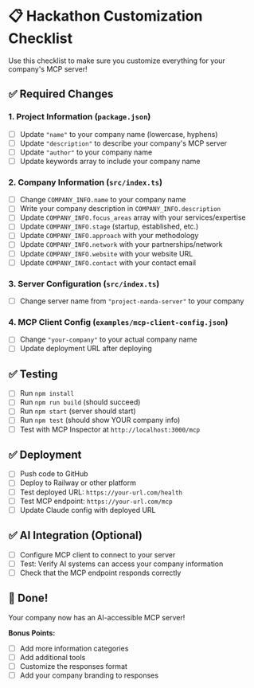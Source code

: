 # 📋 Hackathon Customization Checklist

Use this checklist to make sure you customize everything for your company's MCP server!

## ✅ Required Changes

### 1. Project Information (`package.json`)
- [ ] Update `"name"` to your company name (lowercase, hyphens)
- [ ] Update `"description"` to describe your company's MCP server
- [ ] Update `"author"` to your company name
- [ ] Update keywords array to include your company name

### 2. Company Information (`src/index.ts`)
- [ ] Change `COMPANY_INFO.name` to your company name
- [ ] Write your company description in `COMPANY_INFO.description`
- [ ] Update `COMPANY_INFO.focus_areas` array with your services/expertise
- [ ] Update `COMPANY_INFO.stage` (startup, established, etc.)
- [ ] Update `COMPANY_INFO.approach` with your methodology
- [ ] Update `COMPANY_INFO.network` with your partnerships/network
- [ ] Update `COMPANY_INFO.website` with your website URL
- [ ] Update `COMPANY_INFO.contact` with your contact email

### 3. Server Configuration (`src/index.ts`)
- [ ] Change server name from `"project-nanda-server"` to your company

### 4. MCP Client Config (`examples/mcp-client-config.json`)
- [ ] Change `"your-company"` to your actual company name
- [ ] Update deployment URL after deploying

## ✅ Testing

- [ ] Run `npm install`
- [ ] Run `npm run build` (should succeed)
- [ ] Run `npm start` (server should start)
- [ ] Run `npm test` (should show YOUR company info)
- [ ] Test with MCP Inspector at `http://localhost:3000/mcp`

## ✅ Deployment

- [ ] Push code to GitHub
- [ ] Deploy to Railway or other platform
- [ ] Test deployed URL: `https://your-url.com/health`
- [ ] Test MCP endpoint: `https://your-url.com/mcp`
- [ ] Update Claude config with deployed URL

## ✅ AI Integration (Optional)

- [ ] Configure MCP client to connect to your server
- [ ] Test: Verify AI systems can access your company information
- [ ] Check that the MCP endpoint responds correctly

## 🎉 Done!

Your company now has an AI-accessible MCP server! 

**Bonus Points:**
- [ ] Add more information categories
- [ ] Add additional tools
- [ ] Customize the responses format
- [ ] Add your company branding to responses 